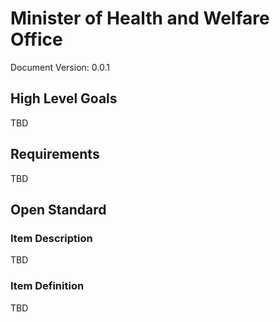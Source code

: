 # Minister of Health and Welfare Office
Document Version: 0.0.1

## High Level Goals
TBD

## Requirements

TBD

## Open Standard

### Item Description

TBD

### Item Definition

TBD
